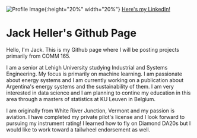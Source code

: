 ![Profile Image](https://github.com/jackmheller/jackmheller.github.io/blob/main/Professional%20Headshot2%20(2).jpg?raw=true){:height="20%" width="20%"}
[Here's my LinkedIn!](https://www.linkedin.com/in/jack-heller/)


# Jack Heller's Github Page

Hello, I'm Jack.  This is my Github page where I will be posting projects primarily from COMM 165.

I am a senior at Lehigh University studying Industrial and Systems Engineering.  My focus is primarily on machine learning.  I am passionate about energy systems and I am currently working on a publication about Argentina's energy systems and the sustainability of them.  I am very interested in data science and I am planning to contine my education in this area through a masters of statistics at KU Leuven in Belgium.

I am originally from White River Junction, Vermont and my passion is aviation.  I have completed my private pilot's license and I look forward to pursuing my instrument rating!  I learned how to fly on Diamond DA20s but I would like to work toward a tailwheel endorsement as well.  
